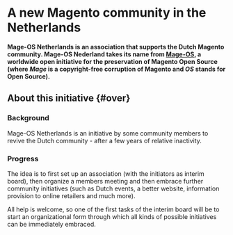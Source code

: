 # A new Magento community in the Netherlands


**Mage-OS Netherlands is an association that supports the Dutch Magento community. Mage-OS Nederland takes its name from [Mage-OS](https://mage-os.org/), a worldwide open initiative for the preservation of Magento Open Source (where *Mage* is a copyright-free corruption of Magento and *OS* stands for Open Source).**

## About this initiative {#over}

### Background
Mage-OS Netherlands is an initiative by some community members to revive the Dutch community - after a few years of relative inactivity.

### Progress
The idea is to first set up an association (with the initiators as interim board), then organize a members meeting and then embrace further community initiatives (such as Dutch events, a better website, information provision to online retailers and much more).

All help is welcome, so one of the first tasks of the interim board will be to start an organizational form through which all kinds of possible initiatives can be immediately embraced.

